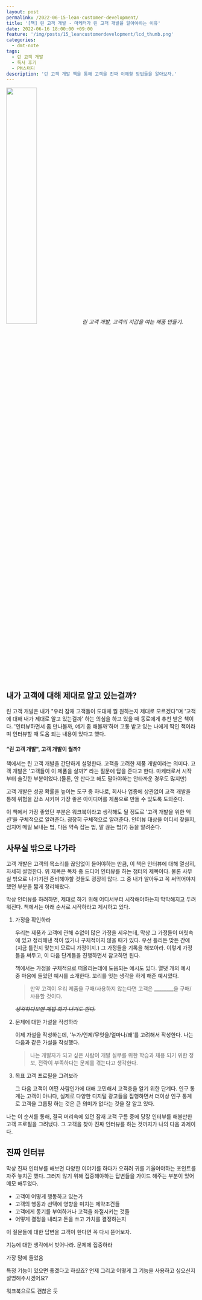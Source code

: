 ```yaml
---
layout: post
permalink: /2022-06-15-lean-customer-development/
title: '[책] 린 고객 개발 - 마케터가 린 고객 개발을 알아야하는 이유'
date: 2022-06-16 18:00:00 +09:00
feature: '/img/posts/15_leancustomerdevelopment/lcd_thumb.png'
categories:
  - dmt-note
tags:
  - 린 고객 개발
  - 독서 후기
  - PM스터디
description: '린 고객 개발 책을 통해 고객을 진짜 이해할 방법들을 알아보자.'
---
```


<img src="http://image.yes24.com/momo/TopCate492/MidCate001/49108706.jpg"  width="40%"/>*린 고객 개발, 고객의 지갑을 여는 제품 만들기.*


## 내가 고객에 대해 제대로 알고 있는걸까?

린 고객 개발은 내가 "우리 잠재 고객들이 도대체 뭘 원하는지 제대로 모르겠다"며 '고객에 대해 내가 제대로 알고 있는걸까' 하는 의심을 하고 있을 때 동료에게 추천 받은 책이다. '인터뷰하면서 좀 만나볼까, 얘기 좀 해볼까'하며 고통 받고 있는 나에게 딱인 책이라며 인터뷰할 때 도움 되는 내용이 있다고 했다.

#### “린 고객 개발", 고객 개발이 뭘까?

책에서는 린 고객 개발을 간단하게 설명한다. 고객을 고려한 제품 개발이라는 의미다. 고객 개발은 '고객들이 이 제품을 살까?' 라는 질문에 답을 준다고 한다. 마케터로서 시작부터 솔깃한 부분이었다.(물론, 안 산다고 해도 팔아야하는 안타까운 경우도 많지만)

고객 개발은 성공 확률을 높이는 도구 중 하나로, 회사나 업종에 상관없이 고객 개발을 통해 위험을 감소 시키며 가장 좋은 아이디어를 제품으로 만들 수 있도록 도와준다.

이 책에서 가장 좋았던 부분은 워크북이라고 생각해도 될 정도로 '고객 개발을 위한 액션'을 구체적으로 알려준다. 굉장히 구체적으로 알려준다. 인터뷰 대상을 어디서 찾을지, 심지어 메일 보내는 법, 다음 약속 잡는 법, 말 끊는 법(?) 등을 알려준다.

## 사무실 밖으로 나가라

고객 개발은 고객의 목소리를 끊임없이 들어야하는 만큼, 이 책은 인터뷰에 대해 열심히, 자세히 설명한다. 위 제목은 목차 중 드디어 인터뷰를 하는 챕터의 제목이다. 물론 사무실 밖으로 나가기전 준비해야할 것들도 굉장히 많다. 그 중 내가 알아두고 꼭 써먹어야지 했던 부분을 짧게 정리해봤다.

막상 인터뷰를 하려하면, 제대로 하기 위해 어디서부터 시작해야하는지 막막해지고 두려워진다. 책에서는 아래 순서로 시작하라고 제시하고 있다.

1. 가정을 확인하라

    우리는 제품과 고객에 관해 수없이 많은 가정을 세우는데, 막상 그 가정들이 머릿속에 있고 정리해낸 적이 없거나 구체적이지 않을 때가 있다. 우선 틀리든 맞든 간에(지금 틀린지 맞는지 모르니 가정이지.) 그 가정들을 기록을 해보아라. 이렇게 가정들을 써두고, 이 다음 단계들을 진행하면서 참고하면 된다.

    책에서는 가정을 구체적으로 떠올리는데에 도움되는 예시도 있다. 열댓 개의 예시 중 마음에 들었던 예시를 소개한다. 꼬리를 잇는 생각을 하게 해준 예시였다.

    > 만약 고객이 우리 제품을 구매/사용하지 않는다면 고객은 <u>________</u>을 구매/사용할 것이다.

    *~~생각하다보면 제법 화가 나기도 한다.~~*

2. 문제에 대한 가설을 작성하라

    이제 가설을 작성하는데, '누가/언제/무엇을/얼마나/왜'를 고려해서 작성한다. 나는 다음과 같은 가설을 작성했다.

    > 나는 개발자가 되고 싶은 사람이 개발 실무를 위한 학습과 채용 되기 위한 정보, 전략이 부족하다는 문제를 겪는다고 생각한다.

3. 목표 고객 프로필을 그려보라

    그 다음 고객이 어떤 사람인가에 대해 고민해서 고객층을 알기 위한 단계다. 인구 통계는 고객이 아니다, 실제로 다양한 디지털 광고들을 집행하면서 더이상 인구 통계로 고객을 그룹핑 하는 것은 큰 의미가 없다는 것을 잘 알고 있다.

나는 이 순서를 통해, 결국 머리속에 있던 잠재 고객 구름 중에 당장 인터뷰를 해볼만한 고객 프로필을 그려냈다. 그 고객을 찾아 진짜 인터뷰를 하는 것까지가 나의 다음 과제이다.


## 진짜 인터뷰

막상 진짜 인터뷰를 해보면 다양한 이야기를 하다가 오히려 귀를 기울여야하는 포인트를 자주 놓치곤 했다. 그러지 않기 위해 집중해야하는 답변들을 가이드 해주는 부분이 있어 메모 해두었다.

- 고객이 어떻게 행동하고 있는가
- 고객의 행동과 선택에 영향을 미치는 제약조건들
- 고객에게 동기를 부여하거나 고객을 좌절시키는 것들
- 어떻게 결정을 내리고 돈을 쓰고 가치를 결정하는지

이 질문들에 대한 답변을 고객이 한다면 꼭 다시 뜯어보자.

기능에 대한 생각에서 벗어나라. 문제에 집중하라

가장 맘에 들었음

특정 기능이 있으면 좋겠다고 하셨죠? 언제 그리고 어떻게 그 기능을 사용하고 싶으신지 설명해주시겠어요?

워크북으로도 괜찮은 듯
